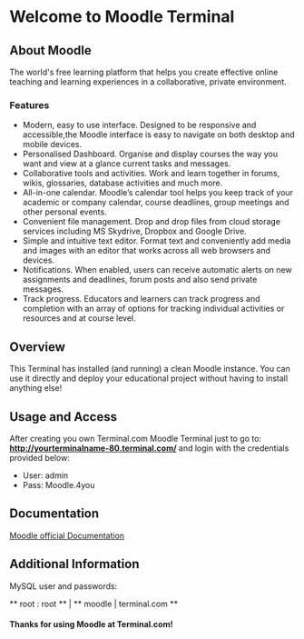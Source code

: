 # Welcome to Moodle Terminal

## About Moodle
The world's free learning platform that helps you create effective online
teaching and learning experiences in a collaborative, private environment.

### Features
- Modern, easy to use interface. Designed to be responsive and accessible,the Moodle interface is easy to navigate on both desktop and mobile devices.
- Personalised Dashboard. Organise and display courses the way you want and view at a glance current tasks and messages.
- Collaborative tools and activities. Work and learn together in forums, wikis, glossaries, database activities and much more.
- All-in-one calendar. Moodle’s calendar tool helps you keep track of your academic or company calendar, course deadlines, group meetings and other personal events.
- Convenient file management. Drop and drop files from cloud storage services including MS Skydrive, Dropbox and Google Drive.
- Simple and intuitive text editor. Format text and conveniently add media and images with an editor that works across all web browsers and devices.
- Notifications. When enabled, users can receive automatic alerts on new assignments and deadlines, forum posts and also send private messages.
- Track progress. Educators and learners can track progress and completion with an array of options for tracking individual activities or resources and at course level.

## Overview
This Terminal has installed (and running) a clean Moodle instance.
You can use it directly and deploy your educational project without having to install anything else!

## Usage and Access
After creating you own Terminal.com Moodle Terminal just to go to:
**http://yourterminalname-80.terminal.com/** and login with the credentials
provided below:

- User: admin
- Pass: Moodle.4you

## Documentation
[Moodle official Documentation](https://docs.moodle.org/27/en/Main_page)


## Additional Information
MySQL user and passwords:

** root : root ** | ** moodle | terminal.com **

#### Thanks for using Moodle at Terminal.com!
